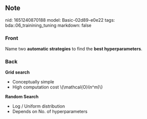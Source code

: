 ## Note
nid: 1651240870188
model: Basic-02d89-e0e22
tags: bda::06_trainining_tuning
markdown: false

### Front
Name two <b>automatic strategies</b> to find the <b>best
hyperparameters</b>.

### Back
<b>Grid search</b>
<ul>
  <li>Conceptually simple
  <li>High computation cost \(\mathcal{O}(n^m)\)
</ul><b>Random Search</b>
<ul>
  <li>Log / Uniform distribution
  <li>Depends on No. of hyperparameters
</ul>
